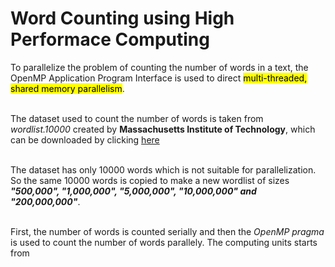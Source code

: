 <style>
    background-color: #FFFFFF;
</style>

# Word Counting using High Performace Computing
To parallelize the problem of counting the number of words in a text, the OpenMP Application Program Interface
is used to direct <mark>multi-threaded, shared memory parallelism</mark>. <br><br>

The dataset used to count the number of words is taken from *wordlist.10000* created by **Massachusetts Institute of Technology**,
which can be downloaded by clicking [here](https://www.mit.edu/~ecprice/wordlist.10000) <br><br>

The dataset has only 10000 words which is not suitable for parallelization. So the same 10000 words is copied to make a new
wordlist of sizes ***"500,000", "1,000,000", "5,000,000", "10,000,000" and "200,000,000"***. <br><br>

First, the number of words is counted serially and then the *OpenMP pragma* is used to count the number of words parallely.
The computing units starts from 
